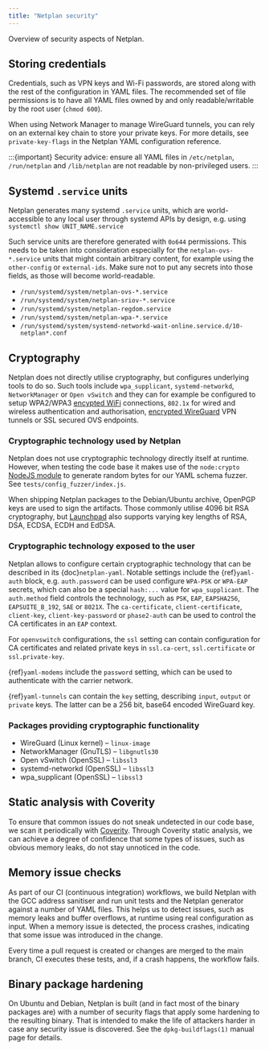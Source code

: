 ```yaml
---
title: "Netplan security"
---
```


Overview of security aspects of Netplan.

## Storing credentials

Credentials, such as VPN keys and Wi-Fi passwords, are stored along with the rest
of the configuration in YAML files. The recommended set of file permissions is
to have all YAML files owned by and only readable/writable by the root user (`chmod 600`).

When using Network Manager to manage WireGuard tunnels, you can rely on an
external key chain to store your private keys. For more details, see `private-key-flags`
in the Netplan YAML configuration reference.

:::{important}
Security advice: ensure all YAML files in `/etc/netplan`, `/run/netplan` and
`/lib/netplan` are not readable by non-privileged users.
:::

## Systemd `.service` units

Netplan generates many systemd `.service` units, which are world-accessible to
any local user through systemd APIs by design, e.g. using `systemctl show UNIT_NAME.service`

Such service units are therefore generated with `0o644` permissions. This
needs to be taken into consideration especially for the `netplan-ovs-*.service`
units that might contain arbitrary content, for example using the `other-config`
or `external-ids`. Make sure not to put any secrets into those fields, as those
will become world-readable.

* `/run/systemd/system/netplan-ovs-*.service`
* `/run/systemd/system/netplan-sriov-*.service`
* `/run/systemd/system/netplan-regdom.service`
* `/run/systemd/system/netplan-wpa-*.service`
* `/run/systemd/system/systemd-networkd-wait-online.service.d/10-netplan*.conf`

## Cryptography

Netplan does not directly utilise cryptography, but configures underlying tools
to do so. Such tools include `wpa_supplicant`, `systemd-networkd`, `NetworkManager`
or `Open vSwitch` and they can for example be configured to setup WPA2/WPA3
[encypted WiFi](https://w1.fi/wpa_supplicant/devel/code_structure.html#crypto_func)
connections, `802.1x` for wired and wireless authentication and authorisation,
[encrypted WireGuard](https://www.wireguard.com/protocol/) VPN tunnels or SSL
secured OVS endpoints.

### Cryptographic technology used by Netplan

Netplan does not use cryptographic technology directly itself at runtime.
However, when testing the code base it makes use of the `node:crypto`
[NodeJS module](https://nodejs.org/api/crypto.html) to generate random bytes for
our YAML schema fuzzer. See `tests/config_fuzzer/index.js`.

When shipping Netplan packages to the Debian/Ubuntu archive, OpenPGP keys are
used to sign the artifacts. Those commonly utilise 4096 bit RSA cryptography,
but [Launchpad](https://launchpad.net/people/+me/+editpgpkeys) also supports
varying key lengths of RSA, DSA, ECDSA, ECDH and EdDSA.

### Cryptographic technology exposed to the user

Netplan allows to configure certain cryptographic technology that can be
described in its {doc}`netplan-yaml`. Notable settings include the
{ref}`yaml-auth` block, e.g. `auth.password` can be used configure `WPA-PSK` or
`WPA-EAP` secrets, which can also be a special `hash:...` value for
`wpa_supplicant`. The `auth.method` field controls the technology, such as
`PSK`, `EAP`, `EAPSHA256`, `EAPSUITE_B_192`, `SAE` or `8021X`. The
`ca-certificate`, `client-certificate`, `client-key`, `client-key-password` or
`phase2-auth` can be used to control the CA certificates in an `EAP` context.

For `openvswitch` configurations, the `ssl` setting can contain configuration
for CA certificates and related private keys in `ssl.ca-cert`, `ssl.certificate`
or `ssl.private-key`.

{ref}`yaml-modems` include the `password` setting, which can be used to
authenticate with the carrier network.

{ref}`yaml-tunnels` can contain the `key` setting, describing `input`, `output`
or `private` keys. The latter can be a 256 bit, base64 encoded WireGuard key.

### Packages providing cryptographic functionality

* WireGuard (Linux kernel) – `linux-image`
* NetworkManager (GnuTLS) – `libgnutls30`
* Open vSwitch (OpenSSL) – `libssl3`
* systemd-networkd (OpenSSL) – `libssl3`
* wpa_supplicant (OpenSSL) – `libssl3`

## Static analysis with Coverity

To ensure that common issues do not sneak undetected in our code base,
we scan it periodically with [Coverity](https://scan.coverity.com/).
Through Coverity static analysis, we can achieve a degree of confidence
that some types of issues, such as obvious memory leaks, do not stay
unnoticed in the code.

## Memory issue checks

As part of our CI (continuous integration) workflows, we build Netplan with the GCC
address sanitiser and run unit tests and the Netplan generator against a
number of YAML files. This helps us to detect issues, such as memory leaks and
buffer overflows, at runtime using real configuration as input. When a memory
issue is detected, the process crashes, indicating that some issue was
introduced in the change.

Every time a pull request is created or changes are merged to the main branch,
CI executes these tests, and, if a crash happens, the workflow fails. 

## Binary package hardening

On Ubuntu and Debian, Netplan is built (and in fact most of the binary packages are)
with a number of security flags that apply some hardening to the resulting binary.
That is intended to make the life of attackers harder in case any security issue is
discovered. See the `dpkg-buildflags(1)` manual page for details.
